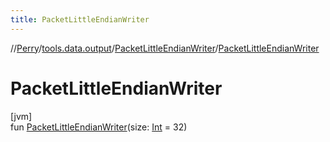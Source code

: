 ```yaml
---
title: PacketLittleEndianWriter
---
```

//[Perry](../../../index.html)/[tools.data.output](../index.html)/[PacketLittleEndianWriter](index.html)/[PacketLittleEndianWriter](-packet-little-endian-writer.html)



# PacketLittleEndianWriter



[jvm]\
fun [PacketLittleEndianWriter](-packet-little-endian-writer.html)(size: [Int](https://kotlinlang.org/api/latest/jvm/stdlib/kotlin/-int/index.html) = 32)




